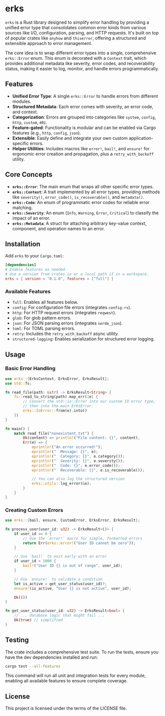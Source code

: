 # erks

`erks` is a Rust library designed to simplify error handling by providing a
unified error type that consolidates common error kinds from various sources
like I/O, configuration, parsing, and HTTP requests. It's built on top of
popular crates like `anyhow` and `thiserror`, offering a structured and
extensible approach to error management.

The core idea is to wrap different error types into a single, comprehensive
`erks::Error` enum. This enum is decorated with a `Context` trait, which
provides additional metadata like severity, error codes, and recoverability
status, making it easier to log, monitor, and handle errors programmatically.

## Features

- **Unified Error Type**: A single `erks::Error` to handle errors from different
  modules.
- **Structured Metadata**: Each error comes with severity, an error code, and
  context.
- **Categorization**: Errors are grouped into categories like `system`,
  `config`, `http`, `custom`, etc.
- **Feature-gated**: Functionality is modular and can be enabled via Cargo
  features (e.g., `http`, `config`, `json`).
- **Extensible**: Easily define and integrate your own custom
  application-specific errors.
- **Helper Utilities**: Includes macros like `error!`, `bail!`, and `ensure!`
  for ergonomic error creation and propagation, plus a `retry_with_backoff`
  utility.

## Core Concepts

- **`erks::Error`**: The main enum that wraps all other specific error types.
- **`erks::Context`**: A trait implemented by all error types, providing methods
  like `severity()`, `error_code()`, `is_recoverable()`, and `metadata()`.
- **`erks::Code`**: An enum of programmatic error codes for reliable error
  matching.
- **`erks::Severity`**: An enum (`Info`, `Warning`, `Error`, `Critical`) to
  classify the impact of an error.
- **`erks::Metadata`**: A struct for attaching arbitrary key-value context,
  component, and operation names to an error.

## Installation

Add `erks` to your `Cargo.toml`:

```toml
[dependencies]
# Enable features as needed.
# Use a version from crates.io or a local path if in a workspace.
erks = { version = "0.1.0", features = ["full"] }
```

### Available Features

- `full`: Enables all features below.
- `config`: For configuration file errors (integrates `config-rs`).
- `http`: For HTTP request errors (integrates `reqwest`).
- `glob`: For glob pattern errors.
- `json`: For JSON parsing errors (integrates `serde_json`).
- `toml`: For TOML parsing errors.
- `retry`: Includes the `retry_with_backoff` async utility.
- `structured-logging`: Enables serialization for structured error logging.

## Usage

### Basic Error Handling

```rust
use erks::{ErksContext, ErksError, ErksResult};
use std::fs;

fn read_file(path: &str) -> ErksResult<String> {
    fs::read_to_string(path).map_err(|e| {
        // Convert the std::io::Error into our custom IO error type,
        // then into the main ErksError.
        erks::IoError::from(e).into()
    })
}

fn main() {
    match read_file("nonexistent.txt") {
        Ok(content) => println!("File content: {}", content),
        Err(e) => {
            eprintln!("An error occurred!");
            eprintln!("  Message: {}", e);
            eprintln!("  Category: {}", e.category());
            eprintln!("  Severity: {}", e.severity());
            eprintln!("  Code: {}", e.error_code());
            eprintln!("  Recoverable: {}", e.is_recoverable());

            // You can also log the structured version
            erks::utils::log_error(&e);
        }
    }
}
```

### Creating Custom Errors

```rust
use erks::{bail, ensure, CustomError, ErksError, ErksResult};

fn process_user(user_id: u32) -> ErksResult<()> {
    if user_id == 0 {
        // Use the `error!` macro for simple, formatted errors
        return Err(erks::error!("User ID cannot be zero"));
    }

    // Use `bail!` to exit early with an error
    if user_id > 1000 {
        bail!("User ID {} is out of range", user_id);
    }

    // Use `ensure!` to validate a condition
    let is_active = get_user_status(user_id)?;
    ensure!(is_active, "User {} is not active", user_id);

    Ok(())
}

fn get_user_status(user_id: u32) -> ErksResult<bool> {
    // ... database logic that might fail ...
    Ok(true) // simplified
}
```

## Testing

The crate includes a comprehensive test suite. To run the tests, ensure you have
the dev dependencies installed and run:

```sh
cargo test --all-features
```

This command will run all unit and integration tests for every module, enabling
all available features to ensure complete coverage.

## License

This project is licensed under the terms of the LICENSE file.
